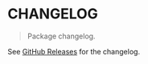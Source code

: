 # CHANGELOG

> Package changelog.

See [GitHub Releases](https://github.com/stdlib-js/number-float64-base-set-low-word/releases) for the changelog.
